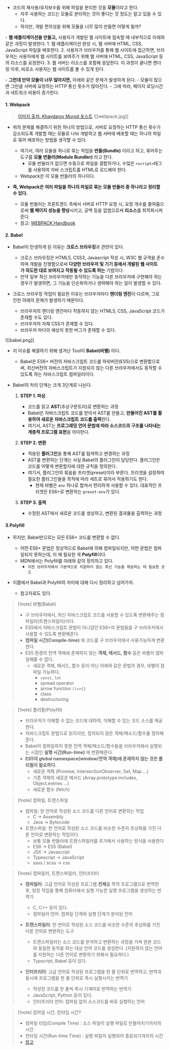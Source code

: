 
- 코드의 재사용/유지보수를 위해 파일을 분리한 것을 **모듈**이라고 한다. 
	- 자주 사용하는 코드는 모듈로 분리하는 것이 좋다는 것 정도는 알고 있을 수 있다.
	- 하지만, 개발 편의성을 위해 모듈을 너무 많이 만들면 어떻게 될까?

- **웹 애플리케이션을 만들고,** 사용자가 개발된 웹 사이트에 접속할 때 내부적으로 아래와 같은 과정이 발생한다.
	1. 웹 애플리케이션 완성 시, 웹 서버에 HTML, CSS, JavaScript 파일을 배포한다.
	2. 사용자가 브라우저를 통해 웹 사이트에 접근하면, 브라우저는 사용자에게 웹 사이트를 보여주기 위해 웹 서버에 HTML, CSS, JavaScript 등의 리소스를 요청한다.
	3. 웹 서버는 리소스를 포함해 응답한다. 이 과정이 끝나면 렌더링 이후, 비로소 사용자는 웹 사이트를 볼 수 있게 된다.

- **그런데 만약 모듈이 너무 많아지면,** 아래와 같은 문제가 발생하게 된다.
	- 모듈이 많으면 그만큼 서버에 요청하는 HTTP 통신 횟수가 많아진다.
	- 그에 따라, 페이지 로딩시간과 네트워크 비용이 증가한다.

#### 1. Webpack

> [이미지 출처: Khaydarov Murod 포스트](https://codex.so/webpack-tutorial)
![[webpack.jpg]]
- 위의 문제를 해결하기 위한 하나의 방법으로, 서버로 요청하는 HTTP 통신 횟수가 감소되도록 개발할 때는 모듈로 나눠 개발하고 웹 서버에 배포할 때는 하나의 파일로 묶어 배포하는 방법을 생각할 수 있다.
	- 여기서, 여러 모듈을 하나로 묶는 작업을 **번들(Bundle)** 이라고 하고, 묶어주는 도구를 **모듈 번들러(Module Bundler)** 라고 한다.
		- 모듈 번들러가 없으면 수동으로 파일을 결합하거나, 수많은 `<script>`태그를 사용하여 자바 스크립트를 HTML로 로드해야 한다.
	- Webpack은 이 모듈 번들러의 하나이다.

- **즉, Webpack은 여러 파일을 하나의 파일로 묶는 모듈 번들러 중 하나라고 정리할 수 있다.**
	- 모듈 번들러는 프론트엔드 측에서 서버로 HTTP 요청 시, 요청 개수를 줄여줌으로써 **웹 페이지 성능을 향상**시키고, 공백 등을 없앰으로써 **리소스**를 최적화시켜준다.
	- 참고: [WEBPACK Handbook](https://joshua1988.github.io/webpack-guide/)


#### 2. Babel

- Babel이 탄생하게 된 이유는 **크로스 브라우징**과 관련이 있다.
	- 크로스 브라우징은 HTML5, CSS3, Javascript 작성 시, W3C 웹 규격을 준수하며 개발을 진행함으로써 **다양한 브라우저 및 기기 등에서 개발된 웹 사이트가 의도한 대로 보여지고 작동될 수 있도록 하는** 기법이다.
	- 만약 일부 최신 브라우저에만 동작하는 기능을 다른 브라우저에 구현해야 하는 경우가 발생하면, 그 기능을 단순화하거나 생략해야 하는 일이 발생할 수 있다.

- 크로스 브라우징 작업이 필요한 이유는 브라우저마다 **렌더링 엔진**이 다르며, 그로 인한 아래의 문제가 발생하기 때문이다.
	- 브라우저의 렌더링 엔진마다 작동하지 않는 HTML5, CSS, JavaScript 코드가 존재할 수도 있다.
	- 브라우저의 자체 CSS가 존재할 수 있다.
	- 브라우저 마다의 예상치 못한 버그가 존재할 수 있다. 

![[babel.png]]
- 이 이슈를 해결하기 위해 생겨난 Tool이 **Babel(바벨)** 이다.
	- Babel은 ES6+ 버전의 자바스크립트 코드를 하위버전(ES5)으로 변환함으로써, 최신버전의 자바스크립트가 지원되지 않는 다른 브라우저에서도 동작할 수 있도록 하는 자바스크립트 컴파일러이다.

- Babel의 처리 단계는 크게 3단계로 나뉜다.
	 1. **STEP 1. 파싱**
		- 코드를 읽고 **AST**(추상구문트리)로 변환하는 과정
		- Babel은 자바스크립트 코드를 받아서 AST를 만들고, **만들어진 AST를 활용하여 새로운 자바스크립트 코드를 출력**한다.
		- 여기서, AST는 **프로그래밍 언어 문법에 따라 소스코드의 구조를 나타내는 계층적 프로그램 표현**을 의미한다.

	2. **STEP 2. 변환**
		- 적용된 **플러그인**을 통해 AST를 탐색하고 변경하는 과정
		- AST를 변환하는 단계는 사실 Babel의 플러그인이 담당한다. 플러그인은 코드를 어떻게 변환할지에 대한 규칙을 정의한다.
		- 여기서, 플러그인의 묶음을 프리셋(preset)이라 부른다. 프리셋을 설정하여 필요한 플러그인들을 목적에 따라 세트로 묶어서 적용하기도 한다.
			- 현재 바벨은 `env` 하나로 합쳐서 편리하게 사용할 수 있다. 대표적인 프리셋은 ES6+로 변환하는 `preset-env`가 있다.

	 3. **STEP 3. 출력**
		- 수정된 AST에서 새로운 코드를 생성하고, 변환된 결과물을 출력하는 과정


#### 3.Polyfill

- 하지만, Babel만으로는 모든 ES6+ 코드를 변환할 수 없다.
	- 어떤 ES6+ 문법은 정상적으로 Babel에 의해 컴파일되지만, 어떤 문법은 컴파일되지 못하는데, 이 때 필요한 게 **Polyfill**이다.
	- MDN에서는 Polyfill를 아래와 같이 정의하고 있다.
		- `이전 브라우저에서 기본적으로 지원하지 않는 최신 기능을 제공하는 데 필요한 코드`

- 이쯤에서 Babel과 Polyfill의 차이에 대해 다시 정리하고 넘어가자.
	-  참고자료도 있다.

> [!note] 바벨(Babel)
> - 구 브라우저에서, 최신 자바스크립트 코드를 사용할 수 있도록 변환해주는 컴파일러(트랜스파일러)이다.
> - ES5에서 자바스크립트 문법이 아니었던 ES6+의 문법들을 구 브라우저에서 사용할 수 있도록 변환해준다.
> - **컴파일 시간(Compile-time)** 에 코드를 구 브라우저에서 사용가능하게 변환한다.
> - ES5 환경의 전역 객체에 존재하지 않는 **객체, 메서드, 함수** 등은 바벨이 컴파일해줄 수 없다.
> 	- 새로운 객체, 메서드, 함수 등이 아닌 아래와 같은 문법의 경우, 바벨이 컴파일 가능하다.
> 		- `const`, `let`
> 		- spread operator
> 		- arrow function `()=>{}`
> 		- class
> 		- destructuring

> [!note] 폴리필(Polyfill)
> - 브라우저가 이해할 수 없는 코드에 대하여, 이해할 수 있는 코드 소스를 제공한다.
> - 자바스크립트 문법으로 읽히지만, 정의되지 않은 객체/메소드/함수를 정의해준다.
> - Babel이 컴파일하지 못한 전역 객체/메소드/함수들을 브라우저에서 실행되는 시점인 **실행 시간(Run-time)** 에 변환해준다.
> - **ES5의 global namespace(window/전역 객체)에 존재하지 않는 것은 폴리필이 필요하다.**
> 	- 새로운 객체 (Promise, IntersectionObserver, Set, Map …)
> 	- 기존 객체의 새로운 메서드 (Array.prototype.includes, Object.entries …)
> 	- 새로운 함수 (fetch)

> [!note] 컴파일, 트랜스파일
> - 컴파일: 한 언어로 작성된 소스 코드를 다른 언어로 변환하는 작업 
> 	- C -> Assembly
> 	- Java -> Bytecode
> - 트랜스파일: 한 언어로 작성된 소스 코드를 비슷한 수준의 추상화를 가진 다른 언어로 변환하는 작업이다.
> 	- 보통 모듈 번들러에 트랜스파일러를 추가해서 사용하는 방식을 사용한다
> 	- ES6 -> ES5 (Babel)
> 	- JSX -> Javascript
> 	- Typescript -> JavaScript
> 	- sass / scss -> css

> [!note] 컴파일러, 트랜스파일러, 인터프리터
> - **컴파일러**: 고급 언어로 작성된 프로그램 **전체**를 목적 프로그램으로 번역한 후, 링킹 작업을 통해 컴퓨터에서 실행 가능한 실행 프로그램을 생성하는 번역기
> 	- C, C++ 등이 있다.
> 	- 컴파일러 언어: 컴파일 단계와 실행 단계가 분리된 언어
> 	
> - **트랜스파일러**: 한 언어로 작성된 소스 코드를 비슷한 수준의 추상화를 가진 다른 언어로 변환하는 도구
> 	- 트랜스파일러는 소스 코드를 분석하고 변환하는 과정을 거쳐 원본 코드와 동일한 동작을 하는 대상 언어 코드를 생성한다. (지원하지 않는 언어를 지원하는 다른 언어로 변환하기 위해서 필요하다.)
> 	- Typscript, Babel 등이 있다.
>
> - **인터프리터**: 고급 언어로 작성된 프로그램을 한 줄 단위로 번역하고, 번역과 동시에 프로그램을 한 줄 단위로 즉시 실행시키는 번역기
> 	- 작성한 코드를 한 줄씩 즉시 기계어로 번역하는 번역기
> 	- JavaScript, Python 등이 있다.
> 	- 인터프리터 언어: 컴파일 없이 소스코드를 바로 실행하는 언어

> [!note] 컴파일 시간, 런타임 시간?
> - 컴파일 타임(Compile Time) : 소스 파일이 실행 파일로 만들어지기까지의 시간
> - 런타임 시간(Run-time Time) : 실행 파일이 실행되어 종료되기까지의 시간
> - [참고](https://velog.io/@ericagong/CS-%EC%BB%B4%ED%8C%8C%EC%9D%BC-%ED%83%80%EC%9E%84%EC%9D%B4%EB%9E%80-%EB%9F%B0%ED%83%80%EC%9E%84%EC%9D%B4%EB%9E%80#:~:text=%ED%8C%8C%EC%9D%BC%20%EB%A1%9C%20%EB%B3%80%ED%99%98-,%EC%BB%B4%ED%8C%8C%EC%9D%BC%20%ED%83%80%EC%9E%84%EA%B3%BC%20%EB%9F%B0%ED%83%80%EC%9E%84%EC%9D%98%20%EA%B5%AC%EB%B6%84,%EC%8B%9C%EA%B0%84%EC%9D%B4%20%EB%B0%94%EB%A1%9C%20%EB%9F%B0%ED%83%80%EC%9E%84%20%EC%9D%B4%EB%8B%A4.)
